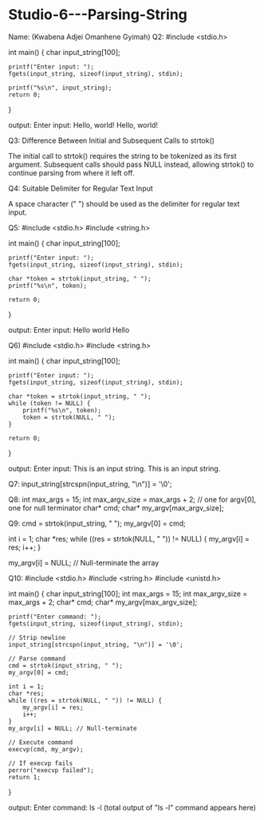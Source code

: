 # Studio-6---Parsing-String
Name: (Kwabena Adjei Omanhene Gyimah)
Q2: 
#include <stdio.h>

int main() {
    char input_string[100];
    
    printf("Enter input: ");
    fgets(input_string, sizeof(input_string), stdin);
    
    printf("%s\n", input_string);
    return 0;
}

output: Enter input: Hello, world!
Hello, world!

Q3: Difference Between Initial and Subsequent Calls to strtok()

The initial call to strtok() requires the string to be tokenized as its first argument. Subsequent calls should pass NULL instead, allowing strtok() to continue parsing from where it left off.

Q4:
Suitable Delimiter for Regular Text Input

A space character (" ") should be used as the delimiter for regular text input.

Q5: #include <stdio.h>
#include <string.h>

int main() {
    char input_string[100];

    printf("Enter input: ");
    fgets(input_string, sizeof(input_string), stdin);
    
    char *token = strtok(input_string, " ");
    printf("%s\n", token);
    
    return 0;
}

output: Enter input: Hello world
Hello

Q6)
#include <stdio.h>
#include <string.h>

int main() {
    char input_string[100];

    printf("Enter input: ");
    fgets(input_string, sizeof(input_string), stdin);

    char *token = strtok(input_string, " ");
    while (token != NULL) {
        printf("%s\n", token);
        token = strtok(NULL, " ");
    }

    return 0;
}

output: Enter input: This is an input string.
This
is
an
input
string.

Q7: input_string[strcspn(input_string, "\n")] = '\0';

Q8:
int max_args = 15;
int max_argv_size = max_args + 2; // one for argv[0], one for null terminator
char* cmd;
char* my_argv[max_argv_size];

Q9:
cmd = strtok(input_string, " ");
my_argv[0] = cmd;

int i = 1;
char *res;
while ((res = strtok(NULL, " ")) != NULL) {
    my_argv[i] = res;
    i++;
}

my_argv[i] = NULL; // Null-terminate the array

Q10:
#include <stdio.h>
#include <string.h>
#include <unistd.h>

int main() {
    char input_string[100];
    int max_args = 15;
    int max_argv_size = max_args + 2;
    char* cmd;
    char* my_argv[max_argv_size];

    printf("Enter command: ");
    fgets(input_string, sizeof(input_string), stdin);

    // Strip newline
    input_string[strcspn(input_string, "\n")] = '\0';

    // Parse command
    cmd = strtok(input_string, " ");
    my_argv[0] = cmd;

    int i = 1;
    char *res;
    while ((res = strtok(NULL, " ")) != NULL) {
        my_argv[i] = res;
        i++;
    }
    my_argv[i] = NULL; // Null-terminate

    // Execute command
    execvp(cmd, my_argv);

    // If execvp fails
    perror("execvp failed");
    return 1;
}

output: Enter command: ls -l
(total output of "ls -l" command appears here)

